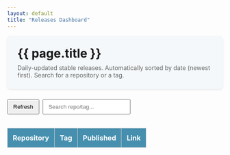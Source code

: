 ```yaml
---
layout: default
title: "Releases Dashboard"
---
```


<style>
/* Override or augment the theme's CSS here */

/* A simple hero/banner area */
.hero {
  background: #f4f8fa;
  padding: 1.5rem;
  border-radius: 8px;
  margin-bottom: 1.5rem;
  box-shadow: 0 2px 4px rgba(0,0,0,0.08);
}

.hero h1 {
  margin-top: 0;
  margin-bottom: 0.5rem;
}

.hero p {
  margin: 0;
  color: #666;
}

/* Our table styling (cayman theme doesn't provide many built-in table styles) */
.table-container {
  margin-top: 1rem;
  overflow-x: auto;
}

table.releases-table {
  width: 100%;
  border-collapse: collapse;
  margin-bottom: 1.5rem;
}

table.releases-table th,
table.releases-table td {
  border: 1px solid #ccc;
  padding: 0.75rem;
  text-align: left;
}

table.releases-table thead {
  background-color: #468faf; /* a nice teal-ish color */
  color: white;
}

tr:hover {
  background: #f9f9f9;
}

/* Button and input styling (optional) */
.controls {
  display: flex;
  gap: 0.5rem;
  flex-wrap: wrap;
  margin-bottom: 1rem;
}
.controls button,
.controls input {
  padding: 0.5rem 0.75rem;
}
</style>

<div class="hero">
  <h1>{{ page.title }}</h1>
  <p>Daily-updated stable releases. Automatically sorted by date (newest first). Search for a repository or a tag. </p>
</div>

<div class="controls">
  <button id="refresh-btn" style="cursor:pointer;">Refresh</button>
  <input type="text" id="search-box" placeholder="Search repo/tag..." />
  <span id="last-updated" style="margin-left:auto; color:#666;"></span>
</div>

<div class="table-container">
  <table class="releases-table" id="release-table">
    <thead>
      <tr>
        <th>Repository</th>
        <th>Tag</th>
        <th>Published</th>
        <th>Link</th>
      </tr>
    </thead>
    <tbody id="release-body">
      <!-- Populated by JS -->
    </tbody>
  </table>
</div>

<script>
let releases = [];

document.addEventListener("DOMContentLoaded", () => {
  document.getElementById("refresh-btn").addEventListener("click", loadReleases);
  document.getElementById("search-box").addEventListener("input", handleSearch);

  // Initial load
  loadReleases();
});

async function loadReleases() {
  try {
    const response = await fetch("./data/releases.json");
    if (!response.ok) {
      throw new Error(`HTTP ${response.status} - ${response.statusText}`);
    }
    const data = await response.json();

    // If you set "last_fetched" in your Python script:
    if (data.last_fetched) {
      document.getElementById("last-updated").textContent = 
        "Last updated: " + data.last_fetched;
    }

    // The array is either data (if old approach) or data.releases (if you store last_fetched, etc.)
    releases = data.releases || data;

    // Sort by date descending
    sortByDateDesc(releases);

    renderTable(releases);
  } catch (err) {
    const tbody = document.getElementById("release-body");
    tbody.innerHTML = `<tr><td colspan="4" style="color:red; font-weight:bold;">Error: ${err.message}</td></tr>`;
  }
}

function sortByDateDesc(arr) {
  arr.sort((a, b) => {
    const [dayA, monthA, yearA] = a.published_at.split("-").map(Number);
    const dateA = new Date(yearA, monthA - 1, dayA);

    const [dayB, monthB, yearB] = b.published_at.split("-").map(Number);
    const dateB = new Date(yearB, monthB - 1, dayB);

    return dateB - dateA; // newest first
  });
}

function renderTable(data) {
  const tbody = document.getElementById("release-body");
  tbody.innerHTML = "";

  data.forEach(item => {
    const row = document.createElement("tr");
    row.innerHTML = `
      <td>${item.owner}/${item.repo}</td>
      <td>${item.tag_name}</td>
      <td>${item.published_at}</td>
      <td><a href="${item.html_url}" target="_blank">View</a></td>
    `;
    tbody.appendChild(row);
  });
}

function handleSearch() {
  const query = document.getElementById("search-box").value.trim().toLowerCase();
  if (!query) {
    renderTable(releases);
    return;
  }
  const filtered = releases.filter(item => {
    const repoFull = (item.owner + "/" + item.repo).toLowerCase();
    const tag = item.tag_name.toLowerCase();
    return repoFull.includes(query) || tag.includes(query);
  });
  renderTable(filtered);
}
</script>
